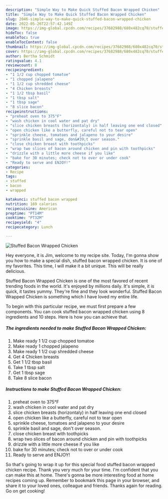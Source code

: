 ```yaml
---
description: "Simple Way to Make Quick Stuffed Bacon Wrapped Chicken"
title: "Simple Way to Make Quick Stuffed Bacon Wrapped Chicken"
slug: 2046-simple-way-to-make-quick-stuffed-bacon-wrapped-chicken
date: 2022-05-26T22:57:42.149Z
image: https://img-global.cpcdn.com/recipes/37682988/680x482cq70/stuffed-bacon-wrapped-chicken-recipe-main-photo.jpg
hideToc: false
enableToc: true
enableTocContent: false
thumbnail: https://img-global.cpcdn.com/recipes/37682988/680x482cq70/stuffed-bacon-wrapped-chicken-recipe-main-photo.jpg
cover: https://img-global.cpcdn.com/recipes/37682988/680x482cq70/stuffed-bacon-wrapped-chicken-recipe-main-photo.jpg
author: Bertha Schmidt
ratingvalue: 4.1
reviewcount: 8
recipeingredient:
- "1 1/2 cup chopped tomatoe"
- "1 chopped jalapeno"
- "1 1/2 cup shredded cheese"
- "4 Chicken breasts"
- "1 1/2 tbsp basil"
- "1 tbsp salt"
- "1 tbsp sage"
- "8 slice bacon"
recipeinstructions:
- "preheat oven to 375°F"
- "wash chicken in cool water and pat dry"
- "slice chicken breasts (horizontaly) in half leaving one end closed"
- "open chicken like a butterfly, careful not to tear open"
- "sprinkle cheese, tomatoes and jalapeno to your desire"
- "sprinkle basil and sage, don&#39;t over season."
- "close chicken breast with toothpicks"
- "wrap two slices of bacon around chicken and pin with toothpicks"
- "drizzle with a little more cheese if you like"
- "bake for 30 minutes; check not to over or under cook"
- "Ready to serve and ENJOY!"
categories:
- Recipe
tags:
- stuffed
- bacon
- wrapped

katakunci: stuffed bacon wrapped 
nutrition: 169 calories
recipecuisine: American
preptime: "PT14M"
cooktime: "PT32M"
recipeyield: "4"
recipecategory: Lunch

---
```



![Stuffed Bacon Wrapped Chicken](https://img-global.cpcdn.com/recipes/37682988/680x482cq70/stuffed-bacon-wrapped-chicken-recipe-main-photo.jpg)

Hey everyone, it is Jim, welcome to my recipe site. Today, I'm gonna show you how to make a special dish, stuffed bacon wrapped chicken. It is one of my favorites. This time, I will make it a bit unique. This will be really delicious.

Stuffed Bacon Wrapped Chicken is one of the most favored of recent trending foods in the world. It's enjoyed by millions daily. It's simple, it is quick, it tastes yummy. They're fine and they look wonderful. Stuffed Bacon Wrapped Chicken is something which I have loved my entire life.




To begin with this particular recipe, we must first prepare a few components. You can cook stuffed bacon wrapped chicken using 8 ingredients and 10 steps. Here is how you can achieve that.

<!--inarticleads1-->

##### The ingredients needed to make Stuffed Bacon Wrapped Chicken:

1. Make ready 1 1/2 cup chopped tomatoe
1. Make ready 1 chopped jalapeno
1. Make ready 1 1/2 cup shredded cheese
1. Get 4 Chicken breasts
1. Get 1 1/2 tbsp basil
1. Take 1 tbsp salt
1. Get 1 tbsp sage
1. Take 8 slice bacon




<!--inarticleads2-->

##### Instructions to make Stuffed Bacon Wrapped Chicken:

1. preheat oven to 375°F
1. wash chicken in cool water and pat dry
1. slice chicken breasts (horizontaly) in half leaving one end closed
1. open chicken like a butterfly, careful not to tear open
1. sprinkle cheese, tomatoes and jalapeno to your desire
1. sprinkle basil and sage, don&#39;t over season.
1. close chicken breast with toothpicks
1. wrap two slices of bacon around chicken and pin with toothpicks
1. drizzle with a little more cheese if you like
1. bake for 30 minutes; check not to over or under cook
1. Ready to serve and ENJOY!



So that's going to wrap it up for this special food stuffed bacon wrapped chicken recipe. Thank you very much for your time. I'm confident that you can make this at home. There's gonna be more interesting food at home recipes coming up. Remember to bookmark this page in your browser, and share it to your loved ones, colleague and friends. Thanks again for reading. Go on get cooking!
